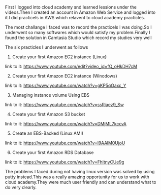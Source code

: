 First I logged into cloud academy snd learned lessions under the videos.Then I created an account in Amazon Web Service and logged into it.I did practicels in AWS which relavent to cloud academy practicles.

The most challange I faced was to record the practicels I was doing.So I underwent so many softwares which would satisfy my problem.Finally I found the solution in Camtasia Studio which record my studies very well

The six practicles I underwent as follows

1. Create your first Amazon EC2 instance (Linux)

link to it: https://www.youtube.com/edit?video_id=fQ_oHkDH7cM

2. Create your first Amazon EC2 instance (Winodows)

link to it: https://www.youtube.com/watch?v=gKP5qOaxc_Y

3. Managing instance volume Using EBS

link to it: https://www.youtube.com/watch?v=ssRiaez9_Sw

4. Create your first Amazon S3 bucket

link to it: https://www.youtube.com/watch?v=DMjML7kccvA

5. Create an EBS-Backed (Linux AMI)

link to it: https://www.youtube.com/watch?v=I9AAlM0UjoU

6. Create your first Amazon RDS Database

link to it: https://www.youtube.com/watch?v=FhItnyCUe9g

The problems I faced during not having linux version was solved by using putty instead.This was a really amazing opportunity for us to work with cloud academy.They were much user friendly and can understand what to do very clearly.



